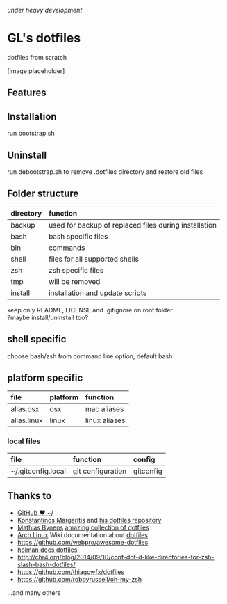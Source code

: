 *under heavy development*

# GL's dotfiles
dotfiles from scratch

[image placeholder]

## Features

## Installation
run bootstrap.sh

## Uninstall
run debootstrap.sh to remove .dotfiles directory and restore old files

## Folder structure
|directory|function|
|:--------|:-------|
|backup|used for backup of replaced files during installation
|bash| bash specific files
|bin| commands
|shell | files for all supported shells
|zsh| zsh specific files
|tmp| will be removed
|install| installation and update scripts

keep only README, LICENSE and .gitignore on root folder
<br>?maybe install/uninstall too?

## shell specific
choose bash/zsh from command line option, default bash

## platform specific
| file | platform | function |
|:-----|:---------|:---------|
|alias.osx|osx|mac aliases
|alias.linux|linux|linux aliases


### local files
| file | function | config |
|:-----|:---------|:-------|
|~/.gitconfig.local| git configuration | gitconfig


## Thanks to

* [GitHub ❤ ~/](https://dotfiles.github.io/)
* [Konstantinos Margaritis](https://margaritis.org/) and [his dotfiles repository](https://github.com/margaritis/dotfiles)
* [Mathias Bynens](https://mathiasbynens.be/) [amazing collection of dotfiles](https://github.com/mathiasbynens/dotfiles)
* [Arch Linux](https://www.archlinux.org/) Wiki documentation about [dotfiles](https://wiki.archlinux.org/index.php/Dotfiles)
* https://github.com/webpro/awesome-dotfiles
* [holman does dotfiles](https://github.com/holman/dotfiles)
* http://chr4.org/blog/2014/09/10/conf-dot-d-like-directories-for-zsh-slash-bash-dotfiles/
* https://github.com/thiagowfx/dotfiles
* https://github.com/robbyrussell/oh-my-zsh

...and many others
